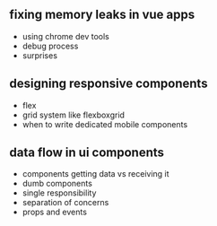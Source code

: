 ## fixing memory leaks in vue apps
- using chrome dev tools
- debug process
- surprises

## designing responsive components
- flex
- grid system like flexboxgrid
- when to write dedicated mobile components


## data flow in ui components
- components getting data vs receiving it
- dumb components
- single responsibility
- separation of concerns
- props and events